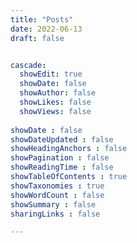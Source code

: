 ```yaml
---
title: "Posts"
date: 2022-06-13
draft: false


cascade:
  showEdit: true
  showDate: false
  showAuthor: false
  showLikes: false
  showViews: false
  
showDate : false
showDateUpdated : false
showHeadingAnchors : false
showPagination : false
showReadingTime : false
showTableOfContents : true
showTaxonomies : true 
showWordCount : false
showSummary : false
sharingLinks : false

---
```


